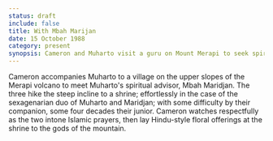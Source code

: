 ```yaml
---
status: draft
include: false
title: With Mbah Marijan
date: 15 October 1988 
category: present
synopsis: Cameron and Muharto visit a guru on Mount Merapi to seek spiritual support for the success of their investigation. 
---
```

Cameron accompanies Muharto to a village on the
upper slopes of the Merapi volcano to meet Muharto's spiritual advisor,
Mbah Maridjan. The three hike the steep incline to a shrine;
effortlessly in the case of the sexagenarian duo of Muharto and
Maridjan; with some difficulty by their companion, some four decades
their junior. Cameron watches respectfully as the two intone Islamic
prayers, then lay Hindu-style floral offerings at the shrine to the gods
of the mountain.